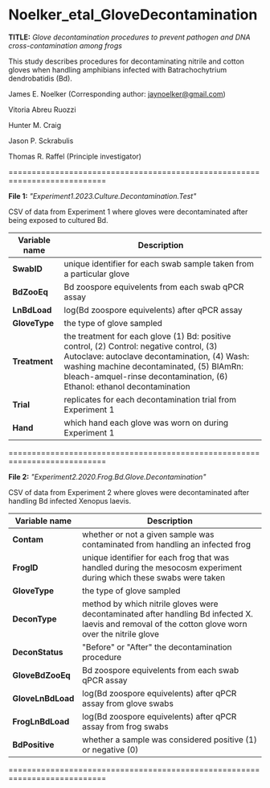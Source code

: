 # Noelker_etal_GloveDecontamination
**TITLE:** _Glove decontamination procedures to prevent pathogen and DNA cross-contamination among frogs_

This study describes procedures for decontaminating nitrile and cotton gloves when handling amphibians infected with Batrachochytrium dendrobatidis (Bd).

James E. Noelker (Corresponding author: jaynoelker@gmail.com)

Vitoria Abreu Ruozzi

Hunter M. Craig

Jason P. Sckrabulis

Thomas R. Raffel (Principle investigator)

===========================================================================

**File 1:** _"Experiment1.2023.Culture.Decontamination.Test"_

CSV of data from Experiment 1 where gloves were decontaminated after being exposed to cultured Bd.

| Variable name | Description |
| --- | --- |
| **SwabID** | unique identifier for each swab sample taken from a particular glove |
| **BdZooEq** | Bd zoospore equivelents from each swab qPCR assay |
| **LnBdLoad** | log(Bd zoospore equivelents) after qPCR assay |
| **GloveType** | the type of glove sampled |
| **Treatment** | the treatment for each glove (1) Bd: positive control, (2) Control: negative control, (3) Autoclave: autoclave decontamination, (4) Wash: washing machine decontaminated, (5) BlAmRn: bleach-amquel-rinse decontamination, (6) Ethanol: ethanol decontamination |
| **Trial** | replicates for each decontamination trial from Experiment 1 |
| **Hand** | which hand each glove was worn on during Experiment 1 |

===========================================================================

**File 2:** _"Experiment2.2020.Frog.Bd.Glove.Decontamination"_

CSV of data from Experiment 2 where gloves were decontaminated after handling Bd infected Xenopus laevis.

| Variable name | Description |
| --- | --- |
| **Contam** | whether or not a given sample was contaminated from handling an infected frog |
| **FrogID** | unique identifier for each frog that was handled during the mesocosm experiment during which these swabs were taken |
| **GloveType** | the type of glove sampled|
| **DeconType** | method by which nitrile gloves were decontaminated after handling Bd infected X. laevis and removal of the cotton glove worn over the nitrile glove |
| **DeconStatus** | "Before" or "After" the decontamination procedure |
| **GloveBdZooEq** | Bd zoospore equivelents from each swab qPCR assay |
| **GloveLnBdLoad** | log(Bd zoospore equivelents) after qPCR assay from glove swabs |
| **FrogLnBdLoad** | log(Bd zoospore equivelents) after qPCR assay from frog swabs |
| **BdPositive** | whether a sample was considered positive (1) or negative (0) |

===========================================================================
